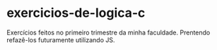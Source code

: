 # exercicios-de-logica-c
Exercícios feitos no primeiro trimestre da minha faculdade.
Prentendo refazê-los futuramente utilizando JS.
